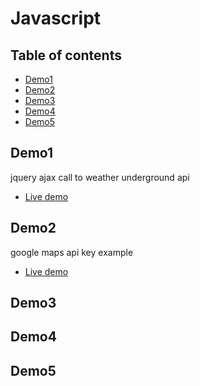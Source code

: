 # Javascript

## Table of contents

* [Demo1](#Demo1)
* [Demo2](#Demo2)
* [Demo3](#Demo3)
* [Demo4](#Demo4)
* [Demo5](#Demo5)

## Demo1

jquery ajax call to weather underground api
* [Live demo](https://seanedw1.github.io/Portfolio/Javascript/Demo1/wuapi_yourName.html)

## Demo2

google maps api key example
* [Live demo](https://seanedw1.github.io/Portfolio/Javascript/Demo2/index.html)


## Demo3

## Demo4

## Demo5
